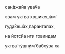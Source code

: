 сан̃джайа ува̄ча

эвам уктва̄ хр̣шӣкеш́ам̇

гуд̣а̄кеш́ах̣ парантапах̣

на йотсйа ити говиндам

уктва̄ тӯшн̣ӣм̇ бабхӯва ха